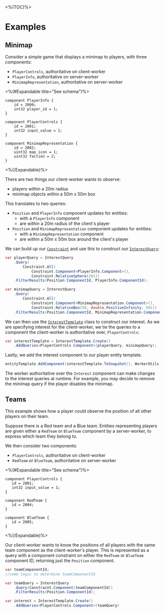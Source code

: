 <%(TOC)%>
# Examples

## Minimap

Consider a simple game that displays a minimap to players, with three components:

* `PlayerControls`, authoritative on client-worker
* `PlayerInfo`, authoritative on server-worker
* `MinimapRepresentation`, authoritative on server-worker

<%(#Expandable title="See schema")%>

```
component PlayerInfo {
    id = 2000;
    int32 player_id = 1;
}

component PlayerControls {
    id = 2001;
    int32 input_value = 1;
}

component MinimapRepresentation {
    id = 2002;
    uint32 map_icon = 1;
    uint32 faction = 2;
}
```

<%(/Expandable)%>

There are two things our client-worker wants to observe:

* players within a 20m radius
* minimap objects within a 50m x 50m box

This translates to two queries:

* `Position` and `PlayerInfo` component updates for entities:
  * with a `PlayerInfo` component
  * are within a 20m radius of the client's player
* `Position` and `MinimapRepresentation` component updates for entities:
  * with a `MinimapRepresentation` component
  * are within a 50m x 50m box around the client's player

We can build up our [`Constraint`]({{urlRoot}}/api/query-based-interest/constraint) and use this to construct our [`InterestQuery`]({{urlRoot}}/api/query-based-interest/interest-query):

```csharp
var playerQuery = InterestQuery
    .Query(
        Constraint.All(
            Constraint.Component<PlayerInfo.Component>(),
            Constraint.RelativeSphere(20)))
    .FilterResults(Position.ComponentId, PlayerInfo.ComponentId);

var minimapQuery = InterestQuery
    .Query(
        Constraint.All(
            Constraint.Component<MinimapRepresentation.Component>(),
            Constraint.RelativeBox(50, double.PositiveInfinity, 50)))
    .FilterResults(Position.ComponentId, MinimapRepresentation.ComponentId);
```

We can then use the [`InterestTemplate`]({{urlRoot}}/api/query-based-interest/interest-template) class to construct our interest. As we are specifying interest for the client-worker, we tie the queries to a component the client-worker is authoritative over, `PlayerControls`:

```csharp
var interestTemplate = InterestTemplate.Create()
    .AddQueries<PlayerControls.Component>(playerQuery, minimapQuery);
```

Lastly, we add the interest component to our player entity template.

```csharp
entityTemplate.AddComponent(interestTemplate.ToSnapshot(), WorkerUtils.UnityGameLogic);
```

The worker authoritative over the `Interest` component can make changes to the interest queries at runtime. For example, you may decide to remove the minimap query if the player disables the minimap.

## Teams

This example shows how a player could observe the position of all other players on their team.

Suppose there is a Red team and a Blue team. Entities representing players are given either a `RedTeam` or `BlueTeam` component by a server-worker, to express which team they belong to.

We then consider two components:

* `PlayerControls`, authoritative on client-worker
* `RedTeam` or `BlueTeam`, authoritative on server-worker

<%(#Expandable title="See schema")%>

```
component PlayerControls {
   id = 2001;
   int32 input_value = 1;
}

component RedTeam {
   id = 2004;
}

component BlueTeam {
   id = 2005;
}
```

<%(/Expandable)%>

Our client-worker wants to know the positions of all players with the same team component as the client-worker's player. This is represented as a query with a component constraint on either the `RedTeam` or `BlueTeam` component ID, returning just the `Position` component.

```csharp
var teamComponentId;
//some logic to determine teamComponentId

var teamQuery = InterestQuery
    .Query(Constraint.Component(teamComponentId))
    .FilterResults(Position.ComponentId);

var interest = InterestTemplate.Create()
    .AddQueries<PlayerControls.Component>(teamQuery)
```
